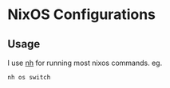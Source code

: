 # NixOS Configurations

## Usage
I use [nh](https://github.com/viperML/nh) for running most nixos commands.  eg.
```sh
nh os switch
```
